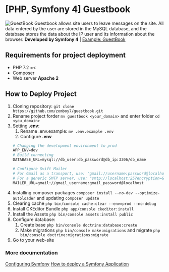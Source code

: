 # [PHP, Symfony 4] Guestbook

![GuestBook](https://gb.root7.ru/assets/img/preloader1.gif)
Guestbook allows site users to leave messages on the site. All data entered by the user are stored in the MySQL database, and the database stores the data about the IP user and its information about the browser.
**Developed by Symfony 4** | [Example: GuestBook](https://gb.root7.ru)

## Requirements for project deployment

* PHP 7.2 =<
* Composer
* Web server **Apache 2**

## How to Deploy Project

1. Cloning repository: `git clone https://github.com/zomboy7/guestbook.git`
2. Rename project forder `mv guestbook <your_domain>` and enter folder `cd <you_domain>`
3. Setting **.env**:
    1. Rename .env.example: `mv .env.example .env`
    2. Configure **.env** 
    ```Apache
    # Changing the development environment to prod
    APP_ENV=dev
    # Build connecting
    DATABASE_URL=mysql://db_user:db_password@db_ip:3306/db_name
    
    # Configure Svift Mailer
    # For Gmail as a transport, use: "gmail://username:password@localhost"
    # For a generic SMTP server, use: "smtp://localhost:25?encryption=&auth_mode="
    MAILER_URL=gmail://gmail_username:gmail_password@localhost
    ```
4. Installing composer packages `composer install --no-dev --optimize-autoloader` and updating `composer update`
5. Clearing cache `php bin/console cache:clear --env=prod --no-debug`
6. Install CKEditor Bundle `php app/console ckeditor:install`
7. Install the Assets `php bin/console assets:install public`
8. Configure database:
    1. Create base `php bin/console doctrine:database:create`
    2. Make migrations `php bin/console make:migrations` and migrate `php bin/console doctrine:migrations:migrate`
9. Go to your web-site

### More documentation
[Configuring Symfony](https://symfony.com/doc/current/configuration.html)
[How to deploy a Symfony Application](https://symfony.com/doc/current/deployment.html)
